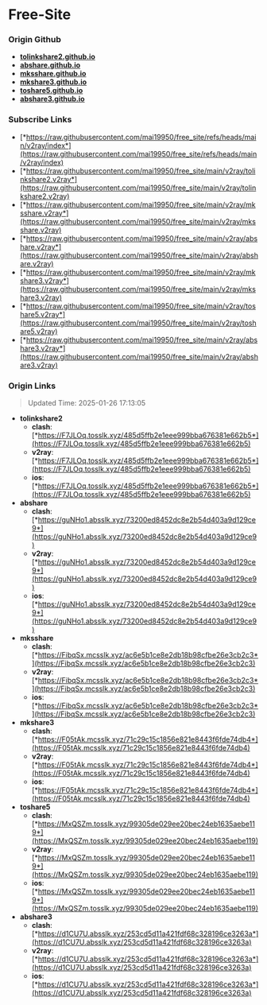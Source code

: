 # Free-Site

### Origin Github

- [**tolinkshare2.github.io**](https://github.com/tolinkshare2/tolinkshare2.github.io)
- [**abshare.github.io**](https://github.com/abshare/abshare.github.io)
- [**mksshare.github.io**](https://github.com/mksshare/mksshare.github.io)
- [**mkshare3.github.io**](https://github.com/mkshare3/mkshare3.github.io)
- [**toshare5.github.io**](https://github.com/toshare5/toshare5.github.io)
- [**abshare3.github.io**](https://github.com/abshare3/abshare3.github.io)

### Subscribe Links

- [*https://raw.githubusercontent.com/mai19950/free_site/refs/heads/main/v2ray/index*](https://raw.githubusercontent.com/mai19950/free_site/refs/heads/main/v2ray/index)
- [*https://raw.githubusercontent.com/mai19950/free_site/main/v2ray/tolinkshare2.v2ray*](https://raw.githubusercontent.com/mai19950/free_site/main/v2ray/tolinkshare2.v2ray)
- [*https://raw.githubusercontent.com/mai19950/free_site/main/v2ray/mksshare.v2ray*](https://raw.githubusercontent.com/mai19950/free_site/main/v2ray/mksshare.v2ray)
- [*https://raw.githubusercontent.com/mai19950/free_site/main/v2ray/abshare.v2ray*](https://raw.githubusercontent.com/mai19950/free_site/main/v2ray/abshare.v2ray)
- [*https://raw.githubusercontent.com/mai19950/free_site/main/v2ray/mkshare3.v2ray*](https://raw.githubusercontent.com/mai19950/free_site/main/v2ray/mkshare3.v2ray)
- [*https://raw.githubusercontent.com/mai19950/free_site/main/v2ray/toshare5.v2ray*](https://raw.githubusercontent.com/mai19950/free_site/main/v2ray/toshare5.v2ray)
- [*https://raw.githubusercontent.com/mai19950/free_site/main/v2ray/abshare3.v2ray*](https://raw.githubusercontent.com/mai19950/free_site/main/v2ray/abshare3.v2ray)

### Origin Links

> Updated Time: 2025-01-26 17:13:05

- **tolinkshare2**
  - **clash**: [*https://F7JLOq.tosslk.xyz/485d5ffb2e1eee999bba676381e662b5*](https://F7JLOq.tosslk.xyz/485d5ffb2e1eee999bba676381e662b5)
  - **v2ray**: [*https://F7JLOq.tosslk.xyz/485d5ffb2e1eee999bba676381e662b5*](https://F7JLOq.tosslk.xyz/485d5ffb2e1eee999bba676381e662b5)
  - **ios**: [*https://F7JLOq.tosslk.xyz/485d5ffb2e1eee999bba676381e662b5*](https://F7JLOq.tosslk.xyz/485d5ffb2e1eee999bba676381e662b5)
- **abshare**
  - **clash**: [*https://guNHo1.absslk.xyz/73200ed8452dc8e2b54d403a9d129ce9*](https://guNHo1.absslk.xyz/73200ed8452dc8e2b54d403a9d129ce9)
  - **v2ray**: [*https://guNHo1.absslk.xyz/73200ed8452dc8e2b54d403a9d129ce9*](https://guNHo1.absslk.xyz/73200ed8452dc8e2b54d403a9d129ce9)
  - **ios**: [*https://guNHo1.absslk.xyz/73200ed8452dc8e2b54d403a9d129ce9*](https://guNHo1.absslk.xyz/73200ed8452dc8e2b54d403a9d129ce9)
- **mksshare**
  - **clash**: [*https://FibqSx.mcsslk.xyz/ac6e5b1ce8e2db18b98cfbe26e3cb2c3*](https://FibqSx.mcsslk.xyz/ac6e5b1ce8e2db18b98cfbe26e3cb2c3)
  - **v2ray**: [*https://FibqSx.mcsslk.xyz/ac6e5b1ce8e2db18b98cfbe26e3cb2c3*](https://FibqSx.mcsslk.xyz/ac6e5b1ce8e2db18b98cfbe26e3cb2c3)
  - **ios**: [*https://FibqSx.mcsslk.xyz/ac6e5b1ce8e2db18b98cfbe26e3cb2c3*](https://FibqSx.mcsslk.xyz/ac6e5b1ce8e2db18b98cfbe26e3cb2c3)
- **mkshare3**
  - **clash**: [*https://F05tAk.mcsslk.xyz/71c29c15c1856e821e8443f6fde74db4*](https://F05tAk.mcsslk.xyz/71c29c15c1856e821e8443f6fde74db4)
  - **v2ray**: [*https://F05tAk.mcsslk.xyz/71c29c15c1856e821e8443f6fde74db4*](https://F05tAk.mcsslk.xyz/71c29c15c1856e821e8443f6fde74db4)
  - **ios**: [*https://F05tAk.mcsslk.xyz/71c29c15c1856e821e8443f6fde74db4*](https://F05tAk.mcsslk.xyz/71c29c15c1856e821e8443f6fde74db4)
- **toshare5**
  - **clash**: [*https://MxQSZm.tosslk.xyz/99305de029ee20bec24eb1635aebe119*](https://MxQSZm.tosslk.xyz/99305de029ee20bec24eb1635aebe119)
  - **v2ray**: [*https://MxQSZm.tosslk.xyz/99305de029ee20bec24eb1635aebe119*](https://MxQSZm.tosslk.xyz/99305de029ee20bec24eb1635aebe119)
  - **ios**: [*https://MxQSZm.tosslk.xyz/99305de029ee20bec24eb1635aebe119*](https://MxQSZm.tosslk.xyz/99305de029ee20bec24eb1635aebe119)
- **abshare3**
  - **clash**: [*https://d1CU7U.absslk.xyz/253cd5d11a421fdf68c328196ce3263a*](https://d1CU7U.absslk.xyz/253cd5d11a421fdf68c328196ce3263a)
  - **v2ray**: [*https://d1CU7U.absslk.xyz/253cd5d11a421fdf68c328196ce3263a*](https://d1CU7U.absslk.xyz/253cd5d11a421fdf68c328196ce3263a)
  - **ios**: [*https://d1CU7U.absslk.xyz/253cd5d11a421fdf68c328196ce3263a*](https://d1CU7U.absslk.xyz/253cd5d11a421fdf68c328196ce3263a)

